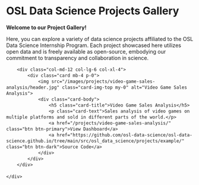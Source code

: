 # OSL Data Science Projects Gallery

**Welcome to our Project Gallery!**

Here, you can explore a variety of data science
projects affiliated to the OSL Data Science Internship Program.
Each project showcased here utilizes open data and is freely available as
open-source, embodying our commitment to transparency and collaboration in
science.

<div class="container mt-4">
    <div class="row">

        <div class="col-md-12 col-lg-6 col-xl-4">
            <div class="card mb-4 p-0">
                <img src="/images/projects/video-game-sales-analysis/header.jpg" class="card-img-top my-0" alt="Video Game Sales Analysis">
                <div class="card-body">
                    <h5 class="card-title">Video Game Sales Analysis</h5>
                    <p class="card-text">Sales analysis of video games on multiple platforms and sold in different parts of the world.</p>
                    <a href="/projects/video-game-sales-analysis/" class="btn btn-primary">View Dashboard</a>
                    <a href="https://github.com/osl-data-science/osl-data-science.github.io/tree/main/src/osl_data_science/projects/example/" class="btn btn-dark">Source Code</a>
                </div>
            </div>
        </div>

    </div>
</div>
